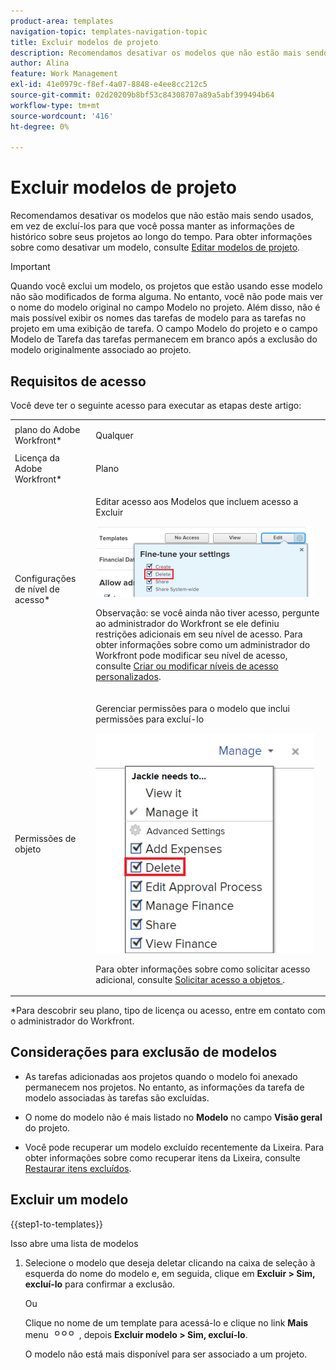 ```yaml
---
product-area: templates
navigation-topic: templates-navigation-topic
title: Excluir modelos de projeto
description: Recomendamos desativar os modelos que não estão mais sendo usados, em vez de excluí-los para que você possa manter as informações de histórico sobre seus projetos ao longo do tempo.
author: Alina
feature: Work Management
exl-id: 41e0979c-f8ef-4a07-8848-e4ee8cc212c5
source-git-commit: 02d20209b8bf53c84308707a89a5abf399494b64
workflow-type: tm+mt
source-wordcount: '416'
ht-degree: 0%

---
```


# Excluir modelos de projeto

Recomendamos desativar os modelos que não estão mais sendo usados, em vez de excluí-los para que você possa manter as informações de histórico sobre seus projetos ao longo do tempo. Para obter informações sobre como desativar um modelo, consulte [Editar modelos de projeto](../../../manage-work/projects/create-and-manage-templates/edit-templates.md).

>[!IMPORTANT]
>
>Quando você exclui um modelo, os projetos que estão usando esse modelo não são modificados de forma alguma. No entanto, você não pode mais ver o nome do modelo original no campo Modelo no projeto. Além disso, não é mais possível exibir os nomes das tarefas de modelo para as tarefas no projeto em uma exibição de tarefa. O campo Modelo do projeto e o campo Modelo de Tarefa das tarefas permanecem em branco após a exclusão do modelo originalmente associado ao projeto.

## Requisitos de acesso

Você deve ter o seguinte acesso para executar as etapas deste artigo:

<table style="table-layout:auto"> 
 <col> 
 <col> 
 <tbody> 
  <tr> 
   <td role="rowheader">plano do Adobe Workfront*</td> 
   <td> <p>Qualquer</p> </td> 
  </tr> 
  <tr> 
   <td role="rowheader">Licença da Adobe Workfront*</td> 
   <td> <p>Plano </p> </td> 
  </tr> 
  <tr> 
   <td role="rowheader">Configurações de nível de acesso*</td> 
   <td> <p>Editar acesso aos Modelos que incluem acesso a Excluir</p> <p> <img src="assets/template-access-level-with-advanced-settings-350x113.png" style="width: 350;height: 113;"> </p> <p>Observação: se você ainda não tiver acesso, pergunte ao administrador do Workfront se ele definiu restrições adicionais em seu nível de acesso. Para obter informações sobre como um administrador do Workfront pode modificar seu nível de acesso, consulte <a href="../../../administration-and-setup/add-users/configure-and-grant-access/create-modify-access-levels.md" class="MCXref xref">Criar ou modificar níveis de acesso personalizados</a>.</p> </td> 
  </tr> 
  <tr> 
   <td role="rowheader">Permissões de objeto</td> 
   <td> <p>Gerenciar permissões para o modelo que inclui permissões para excluí-lo</p> <p> <img src="assets/template-manage-permissions-with-advanced-settings-350x352.png" style="width: 350;height: 352;"> </p> <p>Para obter informações sobre como solicitar acesso adicional, consulte <a href="../../../workfront-basics/grant-and-request-access-to-objects/request-access.md" class="MCXref xref">Solicitar acesso a objetos </a>.</p> </td> 
  </tr> 
 </tbody> 
</table>

&#42;Para descobrir seu plano, tipo de licença ou acesso, entre em contato com o administrador do Workfront.

## Considerações para exclusão de modelos

* As tarefas adicionadas aos projetos quando o modelo foi anexado permanecem nos projetos. No entanto, as informações da tarefa de modelo associadas às tarefas são excluídas.
* O nome do modelo não é mais listado no **Modelo** no campo **Visão geral** do projeto.

* Você pode recuperar um modelo excluído recentemente da Lixeira. Para obter informações sobre como recuperar itens da Lixeira, consulte [Restaurar itens excluídos](../../../administration-and-setup/manage-workfront/manage-deleted-items/restore-deleted-items.md).

## Excluir um modelo

{{step1-to-templates}}

Isso abre uma lista de modelos

1. Selecione o modelo que deseja deletar clicando na caixa de seleção à esquerda do nome do modelo e, em seguida, clique em **Excluir > Sim, excluí-lo** para confirmar a exclusão.

   Ou

   Clique no nome de um template para acessá-lo e clique no link **Mais** menu ![](assets/qs-more-icon-on-an-object.png) , depois **Excluir modelo > Sim, excluí-lo**.

   O modelo não está mais disponível para ser associado a um projeto.
